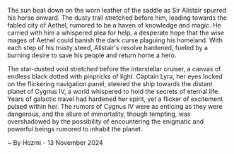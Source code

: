 
The sun beat down on the worn leather of the saddle as Sir Alistair spurred his horse onward. The dusty trail stretched before him, leading towards the fabled city of Aethel, rumored to be a haven of knowledge and magic. He carried with him a whispered plea for help, a desperate hope that the wise mages of Aethel could banish the dark curse plaguing his homeland. With each step of his trusty steed, Alistair's resolve hardened, fueled by a burning desire to save his people and return home a hero.

The star-dusted void stretched before the interstellar cruiser, a canvas of endless black dotted with pinpricks of light. Captain Lyra, her eyes locked on the flickering navigation panel, steered the ship towards the distant planet of Cygnus IV, a world whispered to hold the secrets of eternal life. Years of galactic travel had hardened her spirit, yet a flicker of excitement pulsed within her. The rumors of Cygnus IV were as enticing as they were dangerous, and the allure of immortality, though tempting, was overshadowed by the possibility of encountering the enigmatic and powerful beings rumored to inhabit the planet. 

~ By Hozmi - 13 November 2024
